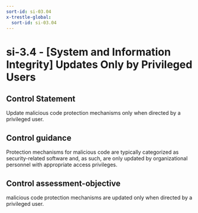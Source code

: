 ```yaml
---
sort-id: si-03.04
x-trestle-global:
  sort-id: si-03.04
---
```


# si-3.4 - \[System and Information Integrity\] Updates Only by Privileged Users

## Control Statement

Update malicious code protection mechanisms only when directed by a privileged user.

## Control guidance

Protection mechanisms for malicious code are typically categorized as security-related software and, as such, are only updated by organizational personnel with appropriate access privileges.

## Control assessment-objective

malicious code protection mechanisms are updated only when directed by a privileged user.
